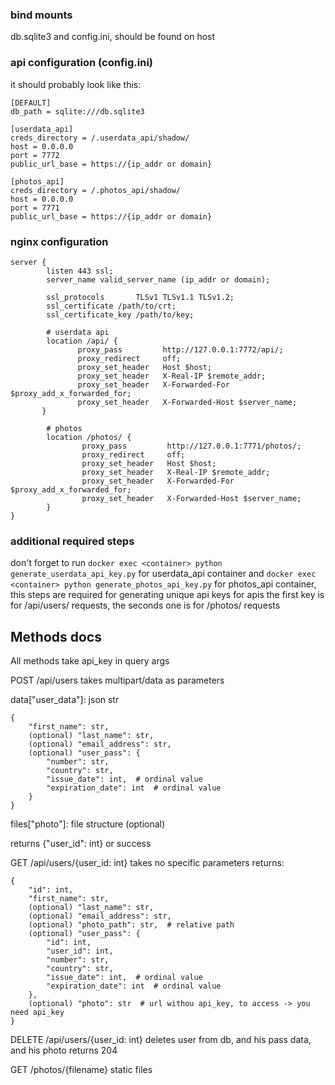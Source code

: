 ### bind mounts
db.sqlite3 and config.ini, should be found on host
### api configuration (config.ini)
it should probably look like this:
```
[DEFAULT]
db_path = sqlite:///db.sqlite3

[userdata_api]
creds_directory = /.userdata_api/shadow/
host = 0.0.0.0
port = 7772
public_url_base = https://{ip_addr or domain}

[photos_api]
creds_directory = /.photos_api/shadow/
host = 0.0.0.0
port = 7771
public_url_base = https://{ip_addr or domain}
```

### nginx configuration
```
server {
        listen 443 ssl;
        server_name valid_server_name (ip_addr or domain);

        ssl_protocols       TLSv1 TLSv1.1 TLSv1.2;
        ssl_certificate /path/to/crt;
        ssl_certificate_key /path/to/key;

        # userdata api
        location /api/ {
               proxy_pass         http://127.0.0.1:7772/api/;
               proxy_redirect     off;
               proxy_set_header   Host $host;
               proxy_set_header   X-Real-IP $remote_addr;
               proxy_set_header   X-Forwarded-For $proxy_add_x_forwarded_for;
               proxy_set_header   X-Forwarded-Host $server_name;
       }

        # photos
        location /photos/ {
                proxy_pass         http://127.0.0.1:7771/photos/;
                proxy_redirect     off;
                proxy_set_header   Host $host;
                proxy_set_header   X-Real-IP $remote_addr;
                proxy_set_header   X-Forwarded-For $proxy_add_x_forwarded_for;
                proxy_set_header   X-Forwarded-Host $server_name;
        }
}
```
### additional required steps
don't forget to run `docker exec <container> python generate_userdata_api_key.py` for userdata_api container and `docker exec <container> python generate_photos_api_key.py` for photos_api container, this steps are required for generating unique api keys for apis
the first key is for /api/users/ requests, the seconds one is for /photos/ requests

## Methods docs
All methods take api_key in query args


POST /api/users
takes multipart/data as parameters

data["user_data"]: json str
```
{
    "first_name": str,
    (optional) "last_name": str,
    (optional) "email_address": str,
    (optional) "user_pass": {
        "number": str,
        "country": str,
        "issue_date": int,  # ordinal value
        "expiration_date": int  # ordinal value
    }
}
```
files["photo"]: file structure (optional)

returns {"user_id": int} or success


GET /api/users/{user_id: int}
takes no specific parameters
returns:
```
{
    "id": int,
    "first_name": str,
    (optional) "last_name": str,
    (optional) "email_address": str,
    (optional) "photo_path": str,  # relative path
    (optional) "user_pass": {
        "id": int,
        "user_id": int,
        "number": str,
        "country": str,
        "issue_date": int,  # ordinal value
        "expiration_date": int  # ordinal value
    },
    (optional) "photo": str  # url withou api_key, to access -> you need api_key
}
```

DELETE /api/users/{user_id: int}
deletes user from db, and his pass data, and his photo
returns 204


GET /photos/{filename}
static files
